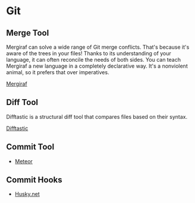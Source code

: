 # Git

## Merge Tool

Mergiraf can solve a wide range of Git merge conflicts. That's because it's aware of the trees in your files! Thanks to its understanding of your language, it can often reconcile the needs of both sides. You can teach Mergiraf a new language in a completely declarative way. It's a nonviolent animal, so it prefers that over imperatives.

[Mergiraf](https://mergiraf.org/)

## Diff Tool

Difftastic is a structural diff tool that compares files based on their syntax.

[Difftastic](https://github.com/Wilfred/difftastic)

## Commit Tool

* [Meteor](https://github.com/stefanlogue/meteor)

## Commit Hooks

* [Husky.net](https://github.com/alirezanet/husky.net)

